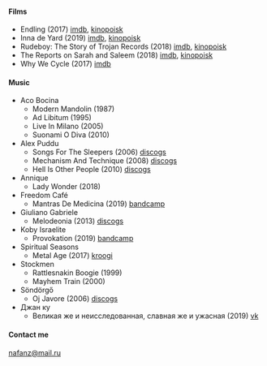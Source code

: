 #### Films
* Endling (2017) [imdb](https://www.imdb.com/title/tt6116774), [kinopoisk](https://www.kinopoisk.ru/film/1020269)
* Inna de Yard (2019) [imdb](https://www.imdb.com/title/tt7621830), [kinopoisk](https://www.kinopoisk.ru/film/1245269)
* Rudeboy: The Story of Trojan Records (2018) [imdb](https://www.imdb.com/title/tt8718814), [kinopoisk](https://www.kinopoisk.ru/film/1253839)
* The Reports on Sarah and Saleem (2018) [imdb](https://www.imdb.com/title/tt7158582), [kinopoisk](https://www.kinopoisk.ru/film/1099321)
* Why We Cycle (2017) [imdb](https://www.imdb.com/title/tt7927666)

#### Music
* Aco Bocina 
    * Modern Mandolin (1987)
    * Ad Libitum (1995)
    * Live In Milano (2005)
    * Suonami O Diva (2010)
* Alex Puddu
    * Songs For The Sleepers (2006) [discogs](https://www.discogs.com/ru/Alex-Puddu-And-The-Butterfly-Collectors-Songs-For-The-Sleepers/release/4707969)
    * Mechanism And Technique (2008) [discogs](https://www.discogs.com/ru/Alex-Puddu-And-The-Butterfly-Collectors-Mechanism-And-Technique/master/806661)
    * Hell Is Other People (2010) [discogs](https://www.discogs.com/ru/Alex-Puddu-Hell-Is-Other-People/release/4106300)
* Annique 
    * Lady Wonder (2018)
* Freedom Café
    * Mantras De Medicina (2019) [bandcamp](https://freedomcaf.bandcamp.com/releases)
* Giuliano Gabriele 
    * Melodeonia (2013) [discogs](https://www.discogs.com/ru/Giuliano-Gabriele-Melodeonia/release/8500219)
* Koby Israelite
    * Provokation (2019) [bandcamp](https://kobyisraelite.bandcamp.com/album/provokation)
* Spiritual Seasons 
    * Metal Age (2017) [kroogi](http://spiritual-seasons.kroogi.com/ru/download/3284802-Metal-Age.html)    
* Stockmen 
    * Rattlesnakin Boogie (1999)
    * Mayhem Train (2000)
* Söndörgő
    * Oj Javore (2006) [discogs](https://www.discogs.com/ru/S%C3%B6nd%C3%B6rg%C5%91-Oj-Javore/release/11476140)
* Джан ку
    * Великая же и неисследованная, славная же и ужасная (2019) [vk](https://vk.com/wall-4203_3467)

#### Contact me 
nafanz@mail.ru